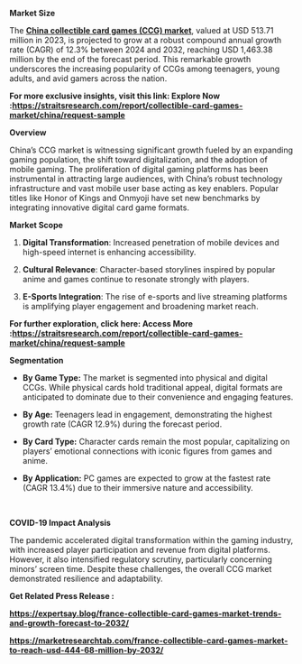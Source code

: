 <p data-pm-slice="1 1 []"><strong>Market Size</strong></p>
<p>The <strong><a href="https://straitsresearch.com/report/collectible-card-games-market/china">China collectible card games (CCG) market</a></strong>, valued at USD 513.71 million in 2023, is projected to grow at a robust compound annual growth rate (CAGR) of 12.3% between 2024 and 2032, reaching USD 1,463.38 million by the end of the forecast period. This remarkable growth underscores the increasing popularity of CCGs among teenagers, young adults, and avid gamers across the nation.</p>
<p><strong>For more exclusive insights, visit this link: Explore Now :<a href="https://straitsresearch.com/report/collectible-card-games-market/china/request-sample">https://straitsresearch.com/report/collectible-card-games-market/china/request-sample</a>&nbsp;</strong></p>
<p><strong>Overview</strong></p>
<p>China&rsquo;s CCG market is witnessing significant growth fueled by an expanding gaming population, the shift toward digitalization, and the adoption of mobile gaming. The proliferation of digital gaming platforms has been instrumental in attracting large audiences, with China&rsquo;s robust technology infrastructure and vast mobile user base acting as key enablers. Popular titles like Honor of Kings and Onmyoji have set new benchmarks by integrating innovative digital card game formats.</p>
<p><strong>Market Scope</strong></p>
<ol>
<li><strong>Digital Transformation</strong>: Increased penetration of mobile devices and high-speed internet is enhancing accessibility.</li>
<li>
<p><strong>Cultural Relevance</strong>: Character-based storylines inspired by popular anime and games continue to resonate strongly with players.</p>
</li>
<li>
<p><strong>E-Sports Integration</strong>: The rise of e-sports and live streaming platforms is amplifying player engagement and broadening market reach.</p>
</li>
</ol>
<p><strong>For further exploration, click here: Access More :<a href="https://straitsresearch.com/report/collectible-card-games-market/china/request-sample">https://straitsresearch.com/report/collectible-card-games-market/china/request-sample</a>&nbsp;</strong></p>
<p><strong>Segmentation</strong></p>
<ul data-spread="false">
<li>
<p><strong>By Game Type:</strong> The market is segmented into physical and digital CCGs. While physical cards hold traditional appeal, digital formats are anticipated to dominate due to their convenience and engaging features.</p>
</li>
<li>
<p><strong>By Age:</strong> Teenagers lead in engagement, demonstrating the highest growth rate (CAGR 12.9%) during the forecast period.</p>
</li>
<li>
<p><strong>By Card Type:</strong> Character cards remain the most popular, capitalizing on players&rsquo; emotional connections with iconic figures from games and anime.</p>
</li>
<li>
<p><strong>By Application:</strong> PC games are expected to grow at the fastest rate (CAGR 13.4%) due to their immersive nature and accessibility.</p>
</li>
</ul>
<p>&nbsp;</p>
<p><strong>COVID-19 Impact Analysis</strong></p>
<p>The pandemic accelerated digital transformation within the gaming industry, with increased player participation and revenue from digital platforms. However, it also intensified regulatory scrutiny, particularly concerning minors&rsquo; screen time. Despite these challenges, the overall CCG market demonstrated resilience and adaptability.</p>
<p><strong>Get Related Press Release :</strong></p>
<p><strong><a href="https://expertsay.blog/france-collectible-card-games-market-trends-and-growth-forecast-to-2032/">https://expertsay.blog/france-collectible-card-games-market-trends-and-growth-forecast-to-2032/</a></strong></p>
<p><strong><a href="https://marketresearchtab.com/france-collectible-card-games-market-to-reach-usd-444-68-million-by-2032/">https://marketresearchtab.com/france-collectible-card-games-market-to-reach-usd-444-68-million-by-2032/</a><br /></strong></p>
